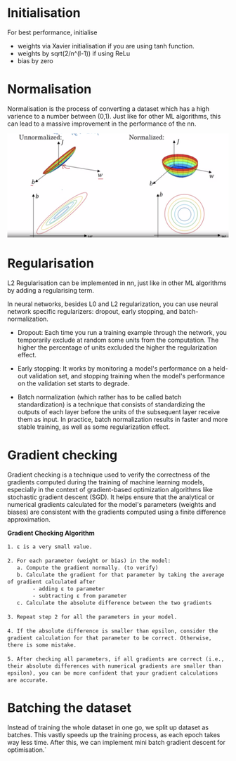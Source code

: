 # Initialisation
For best performance, initialise 
 - weights via Xavier initialisation if you are using tanh function. 
 - weights by sqrt(2/n^(l-1)) if using ReLu
 - bias by zero 

# Normalisation
Normalisation is the process of converting a dataset which has a high varience to a number between (0,1). Just like for other ML algorithms, this can lead to a massive improvement in the performance of the nn.

![Alt text](<Screenshot from 2023-10-11 20-38-12.png>)

# Regularisation
L2 Regularisation can be implemented in nn, just like in other ML algorithms by adding a regularising term. 

In neural networks, besides L0 and L2 regularization, you can use neural network specific regularizers: dropout, early stopping, and batch-normalization.

- Dropout: Each time you run a training example through the network, you temporarily exclude at random some units from the computation. The higher the percentage of units excluded the higher the regularization effect.
  
- Early stopping: It works by monitoring a model's performance on a held-out validation set, and stopping training when the model's performance on the validation set starts to degrade.
  
- Batch normalization (which rather has to be called batch standardization) is a technique that consists of standardizing the outputs of each layer before the units of the subsequent layer receive them as input. In practice, batch normalization results in faster and more stable training, as well as some regularization effect.

# Gradient checking
Gradient checking is a technique used to verify the correctness of the gradients computed during the training of machine learning models, especially in the context of gradient-based optimization algorithms like stochastic gradient descent (SGD). It helps ensure that the analytical or numerical gradients calculated for the model's parameters (weights and biases) are consistent with the gradients computed using a finite difference approximation.

**Gradient Checking Algorithm**
```
1. ε is a very small value.

2. For each parameter (weight or bias) in the model:
   a. Compute the gradient normally. (to verify)
   b. Calculate the gradient for that parameter by taking the average of gradient calculated after
        - adding ε to parameter 
        - subtracting ε from parameter 
   c. Calculate the absolute difference between the two gradients

3. Repeat step 2 for all the parameters in your model.

4. If the absolute difference is smaller than epsilon, consider the gradient calculation for that parameter to be correct. Otherwise, there is some mistake.

5. After checking all parameters, if all gradients are correct (i.e., their absolute differences with numerical gradients are smaller than epsilon), you can be more confident that your gradient calculations are accurate.
```

# Batching the dataset
Instead of training the whole dataset in one go, we split up dataset as batches. This vastly speeds up the training process, as each epoch takes way less time. After this, we can implement mini batch gradient descent for optimisation.`
